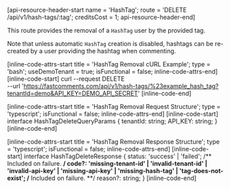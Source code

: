 [api-resource-header-start name = 'HashTag'; route = 'DELETE /api/v1/hash-tags/:tag'; creditsCost = 1; api-resource-header-end]

This route provides the removal of a `HashTag` user by the provided tag.

Note that unless automatic `HashTag` creation is disabled, hashtags can be re-created by a user providing the hashtag when commenting.

[inline-code-attrs-start title = 'HashTag Removal cURL Example'; type = 'bash'; useDemoTenant = true; isFunctional = false; inline-code-attrs-end]
[inline-code-start]
curl --request DELETE \
  --url 'https://fastcomments.com/api/v1/hash-tags/%23example_hash_tag?tenantId=demo&API_KEY=DEMO_API_SECRET'
[inline-code-end]

[inline-code-attrs-start title = 'HashTag Removal Request Structure'; type = 'typescript'; isFunctional = false; inline-code-attrs-end]
[inline-code-start]
interface HashTagDeleteQueryParams {
    tenantId: string;
    API_KEY: string;
}
[inline-code-end]

[inline-code-attrs-start title = 'HashTag Removal Response Structure'; type = 'typescript'; isFunctional = false; inline-code-attrs-end]
[inline-code-start]
interface HashTagDeleteResponse {
    status: 'success' | 'failed';
    /** Included on failure. **/
    code?: 'missing-tenant-id' | 'invalid-tenant-id' | 'invalid-api-key' | 'missing-api-key' | 'missing-hash-tag' | 'tag-does-not-exist';
    /** Included on failure. **/
    reason?: string;
}
[inline-code-end]
